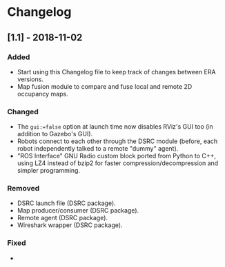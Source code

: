 # Changelog

## [1.1] - 2018-11-02
### Added
- Start using this Changelog file to keep track of changes between ERA versions.
- Map fusion module to compare and fuse local and remote 2D occupancy maps.

### Changed
- The `gui:=false` option at launch time now disables RViz's GUI too (in addition to Gazebo's GUI).
- Robots connect to each other through the DSRC module (before, each robot independently talked to a remote "dummy" agent).
- "ROS Interface" GNU Radio custom block ported from Python to C++, using LZ4 instead of bzip2 for faster compression/decompression and simpler programming.

### Removed
- DSRC launch file (DSRC package).
- Map producer/consumer (DSRC package).
- Remote agent (DSRC package).
- Wireshark wrapper (DSRC package).

### Fixed
- 